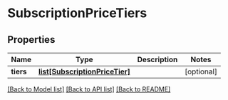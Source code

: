 # SubscriptionPriceTiers

## Properties
Name | Type | Description | Notes
------------ | ------------- | ------------- | -------------
**tiers** | [**list[SubscriptionPriceTier]**](SubscriptionPriceTier.md) |  | [optional] 

[[Back to Model list]](../README.md#documentation-for-models) [[Back to API list]](../README.md#documentation-for-api-endpoints) [[Back to README]](../README.md)

